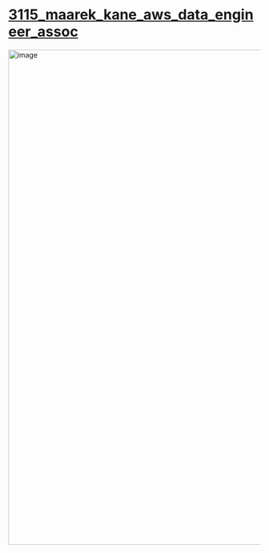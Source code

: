 # [3115_maarek_kane_aws_data_engineer_assoc](https://www.udemy.com/course/aws-data-engineer)

<img width="1223" height="990" alt="image" src="https://github.com/user-attachments/assets/5a78f53f-c5d9-4b28-8181-b0591e3de7c4" />
